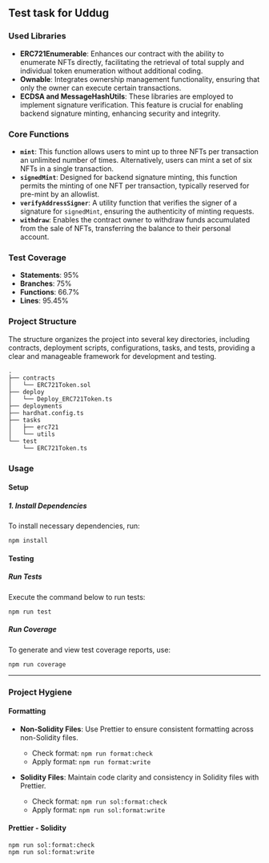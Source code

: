 ## Test task for Uddug

### Used Libraries

- **ERC721Enumerable**: Enhances our contract with the ability to enumerate NFTs directly, facilitating the retrieval of total supply and individual token enumeration without additional coding.
- **Ownable**: Integrates ownership management functionality, ensuring that only the owner can execute certain transactions.
- **ECDSA and MessageHashUtils**: These libraries are employed to implement signature verification. This feature is crucial for enabling backend signature minting, enhancing security and integrity.

### Core Functions

- **`mint`**: This function allows users to mint up to three NFTs per transaction an unlimited number of times. Alternatively, users can mint a set of six NFTs in a single transaction.
- **`signedMint`**: Designed for backend signature minting, this function permits the minting of one NFT per transaction, typically reserved for pre-mint by an allowlist.
- **`verifyAddressSigner`**: A utility function that verifies the signer of a signature for `signedMint`, ensuring the authenticity of minting requests.
- **`withdraw`**: Enables the contract owner to withdraw funds accumulated from the sale of NFTs, transferring the balance to their personal account.

### Test Coverage

- **Statements**: 95%
- **Branches**: 75%
- **Functions**: 66.7%
- **Lines**: 95.45%

### Project Structure

The structure organizes the project into several key directories, including contracts, deployment scripts, configurations, tasks, and tests, providing a clear and manageable framework for development and testing.

```
.
├── contracts
│   └── ERC721Token.sol
├── deploy
│   └── Deploy_ERC721Token.ts
├── deployments
├── hardhat.config.ts
├── tasks
│   ├── erc721
│   └── utils
└── test
    └── ERC721Token.ts
```

### Usage

#### Setup

##### 1. Install Dependencies

To install necessary dependencies, run:

```shell
npm install
```

#### Testing

##### Run Tests

Execute the command below to run tests:

```shell
npm run test
```

##### Run Coverage

To generate and view test coverage reports, use:

```shell
npm run coverage
```

---

### Project Hygiene

#### Formatting

- **Non-Solidity Files**: Use Prettier to ensure consistent formatting across non-Solidity files.
  - Check format: `npm run format:check`
  - Apply format: `npm run format:write`

- **Solidity Files**: Maintain code clarity and consistency in Solidity files with Prettier.
  - Check format: `npm run sol:format:check`
  - Apply format: `npm run sol:format:write`

#### Prettier - Solidity

```shell
npm run sol:format:check
npm run sol:format:write
```
